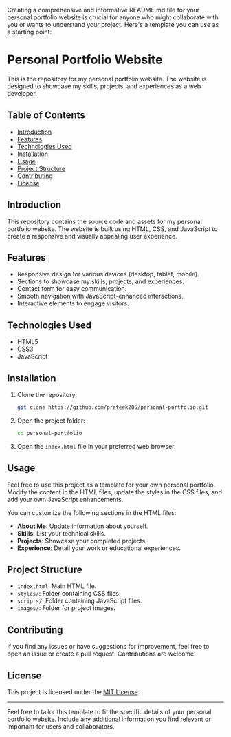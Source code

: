 Creating a comprehensive and informative README.md file for your personal portfolio website is crucial for anyone who might collaborate with you or wants to understand your project. Here's a template you can use as a starting point:

# Personal Portfolio Website

This is the repository for my personal portfolio website. The website is designed to showcase my skills, projects, and experiences as a web developer.

## Table of Contents

- [Introduction](#introduction)
- [Features](#features)
- [Technologies Used](#technologies-used)
- [Installation](#installation)
- [Usage](#usage)
- [Project Structure](#project-structure)
- [Contributing](#contributing)
- [License](#license)

## Introduction

This repository contains the source code and assets for my personal portfolio website. The website is built using HTML, CSS, and JavaScript to create a responsive and visually appealing user experience.

## Features

- Responsive design for various devices (desktop, tablet, mobile).
- Sections to showcase my skills, projects, and experiences.
- Contact form for easy communication.
- Smooth navigation with JavaScript-enhanced interactions.
- Interactive elements to engage visitors.

## Technologies Used

- HTML5
- CSS3
- JavaScript

## Installation

1. Clone the repository:

   ```bash
   git clone https://github.com/prateek205/personal-portfolio.git
   ```

2. Open the project folder:

   ```bash
   cd personal-portfolio
   ```

3. Open the `index.html` file in your preferred web browser.

## Usage

Feel free to use this project as a template for your own personal portfolio. Modify the content in the HTML files, update the styles in the CSS files, and add your own JavaScript enhancements.

You can customize the following sections in the HTML files:

- **About Me**: Update information about yourself.
- **Skills**: List your technical skills.
- **Projects**: Showcase your completed projects.
- **Experience**: Detail your work or educational experiences.

## Project Structure

- `index.html`: Main HTML file.
- `styles/`: Folder containing CSS files.
- `scripts/`: Folder containing JavaScript files.
- `images/`: Folder for project images.

## Contributing

If you find any issues or have suggestions for improvement, feel free to open an issue or create a pull request. Contributions are welcome!

## License

This project is licensed under the [MIT License](LICENSE).

---

Feel free to tailor this template to fit the specific details of your personal portfolio website. Include any additional information you find relevant or important for users and collaborators.
